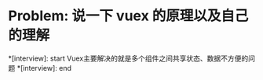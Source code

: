 # Problem: 说一下 vuex 的原理以及自己的理解

*[interview]: start
Vuex主要解决的就是多个组件之间共享状态、数据不方便的问题
*[interview]: end
